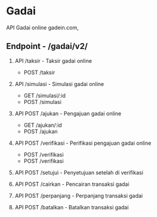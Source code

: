 # Gadai
API Gadai online gadein.com,

## Endpoint - /gadai/v2/

1. API /taksir     - Taksir gadai online

    * POST /taksir

2. API /simulasi   - Simulasi gadai online

    * GET  /simulasi/:id
    * POST /simulasi

3. API POST /ajukan     - Pengajuan gadai online

    * GET  /ajukan/:id
    * POST /ajukan

4. API POST /verifikasi - Perifikasi pengajuan gadai online

    * POST  /verifikasi
    * POST  /verifikasi

5. API POST /setujui    - Penyetujuan setelah di verifikasi
6. API POST /cairkan    - Pencairan transaksi gadai
7. API POST /perpanjang - Perpanjang transaksi gadai
8. API POST /batalkan   - Batalkan transaksi gadai
